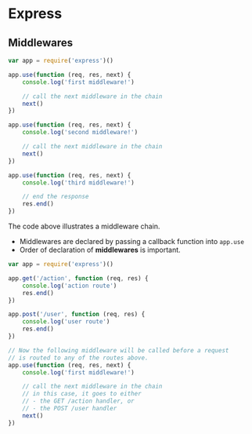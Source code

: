 # Express

## Middlewares

```js
var app = require('express')()

app.use(function (req, res, next) {
    console.log('first middleware!')

    // call the next middleware in the chain
    next()
})

app.use(function (req, res, next) {
    console.log('second middleware!')

    // call the next middleware in the chain
    next()
})

app.use(function (req, res, next) {
    console.log('third middleware!')

    // end the response
    res.end()
})
```
The code above illustrates a middleware chain.
* Middlewares are declared by passing a callback function into `app.use`
* Order of declaration of **middlewares** is important.

```js
var app = require('express')()

app.get('/action', function (req, res) {
    console.log('action route')
    res.end()
})

app.post('/user', function (req, res) {
    console.log('user route')
    res.end()
})

// Now the following middleware will be called before a request
// is routed to any of the routes above.
app.use(function (req, res, next) {
    console.log('first middleware!')

    // call the next middleware in the chain
    // in this case, it goes to either
    // - the GET /action handler, or
    // - the POST /user handler
    next()
})
```

